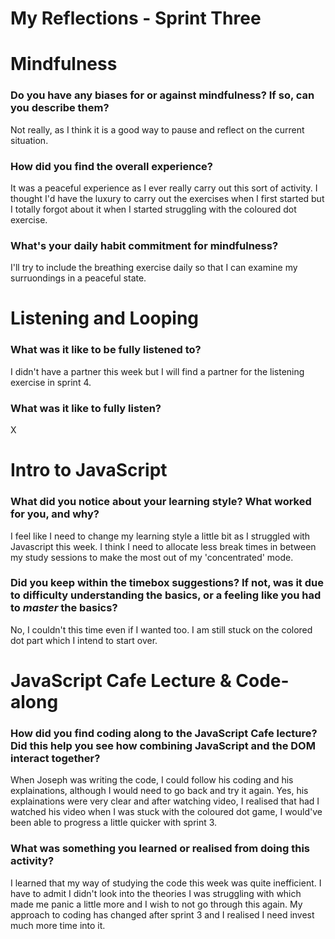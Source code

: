 # My Reflections - Sprint Three

# Mindfulness

### Do you have any biases for or against mindfulness? If so, can you describe them?

Not really, as I think it is a good way to pause and reflect on the current situation.

### How did you find the overall experience?

It was a peaceful experience as I ever really carry out this sort of activity. I thought I'd have the luxury to carry out the exercises when I first started but I totally forgot about it when I started struggling with the coloured dot exercise.

### What's your daily habit commitment for mindfulness?

I'll try to include the breathing exercise daily so that I can examine my surruondings in a peaceful state.

# Listening and Looping

### What was it like to be fully listened to?

I didn't have a partner this week but I will find a partner for the listening exercise in sprint 4.

### What was it like to fully listen?

X

# Intro to JavaScript

### What did you notice about your learning style? What worked for you, and why?

I feel like I need to change my learning style a little bit as I struggled with Javascript this week. I think I need to allocate less break times in between my study sessions to make the most out of my 'concentrated' mode.

### Did you keep within the timebox suggestions? If not, was it due to difficulty understanding the basics, or a feeling like you had to _master_ the basics?

No, I couldn't this time even if I wanted too. I am still stuck on the colored dot part which I intend to start over.

# JavaScript Cafe Lecture & Code-along

### How did you find coding along to the JavaScript Cafe lecture? Did this help you see how combining JavaScript and the DOM interact together?

When Joseph was writing the code, I could follow his coding and his explainations, although I would need to go back and try it again. Yes, his explainations were very clear and after watching video, I realised that had I watched his video when I was stuck with the coloured dot game, I would've been able to progress a little quicker with sprint 3.

### What was something you learned or realised from doing this activity?

I learned that my way of studying the code this week was quite inefficient. I have to admit I didn't look into the theories I was struggling with which made me panic a little more and I wish to not go through this again. My approach to coding has changed after sprint 3 and I realised I need invest much more time into it.
